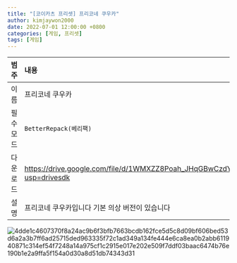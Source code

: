 ```yaml
---
title: "[코이카츠 프리셋] 프리코네 쿠우카"
author: kimjaywon2000
date: 2022-07-01 12:00:00 +0800
categories: [게임, 프리셋]
tags: [게임]
---
```


| 범주             | 내용            |
|:----------------|:---------------|
| 이름             | 프리코네 쿠우카 |
| 필수 모드         | `BetterRepack(베리팩)`       |
| 다운로드          | <https://drive.google.com/file/d/1WMXZZ8Poah_JHqGBwCzdY1LA0nU7RlOO/view?usp=drivesdk> |
| 설명             | 프리코네 쿠우카입니다 기본 의상 버전이 있습니다   |

![4dde1c4607370f8a24ac9b6f3bfb7663bcdb162fce5d5c8d09bf606bed53d6a2a3b7ff6ad25715ded963335f72c1ad349a134fe444e6ca8ea0b2abb611940871c314ef54f7248a14a975cf1c2915e017e202e509f7ddf03baac6474b76e190b1e2a9ffa5f154a0d30a8d51db74343d31](https://user-images.githubusercontent.com/76558033/176878942-9c2edf90-2d86-4b9b-a1a0-a4c37553fff1.png)
